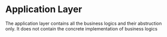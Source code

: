 ﻿# Application Layer

The application layer contains all the business logics and their abstruction only. It does not contain
the concrete implementation of business logics